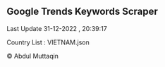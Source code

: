 

## Google Trends Keywords Scraper 
 
Last Update 31-12-2022 , 20:39:17

Country List :
VIETNAM.json



© Abdul Muttaqin 
